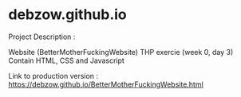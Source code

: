 # debzow.github.io

Project Description :

Website (BetterMotherFuckingWebsite)
THP exercie (week 0, day 3)
Contain HTML, CSS and Javascript 

Link to production version :
https://debzow.github.io/BetterMotherFuckingWebsite.html
